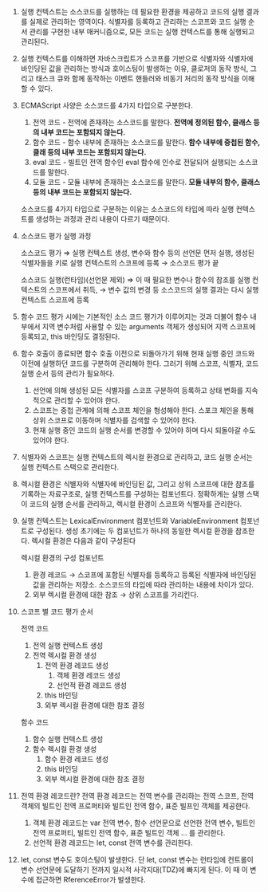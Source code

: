 1. 실행 컨텍스트는 소스코드를 실행하는 데 필요한 환경을 제공하고 코드의 실행 결과를 실제로 관리하는 영역이다. 식별자를 등록하고 관리하는 스코프와 코드 실행 순서 관리를 구현한 내부 매커니즘으로, 모든 코드는 실행 컨텍스트를 통해 실행되고 관리된다.
2. 실행 컨텍스트를 이해하면 자바스크립트가 스코프를 기반으로 식별자와 식별자에 바인딩된 값을 관리하는 방식과 호이스팅이 발생하는 이유, 클로저의 동작 방식, 그리고 태스크 큐와 함께 동작하는 이벤트 핸들러와 비동기 처리의 동작 방식을 이해할 수 있다.
3. ECMAScript 사양은 소스코드를 4가지 타입으로 구분한다.

   1. 전역 코드 - 전역에 존재하는 소스코드를 말한다. **전역에 정의된 함수, 클래스 등의 내부 코드는 포함되지 않는다.**
   2. 함수 코드 - 함수 내부에 존재하는 소스코드를 말한다. **함수 내부에 중첩된 함수, 클래 등의 내부 코드는 포함되지 않는다.**
   3. eval 코드 - 빌트인 전역 함수인 eval 함수에 인수로 전달되어 실행되는 소스코드를 말한다.
   4. 모듈 코드 - 모듈 내부에 존재하는 소스코드를 말한다. **모듈 내부의 함수, 클래스 등의 내부 코드는 포함되지 않는다.**

   소스코드를 4가지 타입으로 구분하는 이유는 소스코드의 타입에 따라 실행 컨텍스트를 생성하는 과정과 관리 내용이 다르기 때문이다.

4. 소스코드 평가 실행 과정

   소스코드 평가 ⇒ 실행 컨텍스트 생성, 변수와 함수 등의 선언문 먼저 실행, 생성된 식별자들을 키로 실행 컨텍스트의 스코프에 등록 → 소스코드 평가 끝

   소스코드 실행(런타임)(선언문 제외) ⇒ 이 때 필요한 변수나 함수의 참조를 실행 컨텍스트의 스코프에서 취득, → 변수 값의 변경 등 소스코드의 실행 결과는 다시 실행 컨텍스트 스코프에 등록

5. 함수 코드 평가 시에는 기본적인 소스 코드 평가가 이루어지는 것과 더불어 함수 내부에서 지역 변수처럼 사용할 수 있는 arguments 객체가 생성되어 지역 스코프에 등록되고, this 바인딩도 결정된다.
6. 함수 호출이 종료되면 함수 호출 이전으로 되돌아가기 위해 현재 실행 중인 코드와 이전에 실행하던 코드를 구분하여 관리해야 한다. 그러기 위해 스코프, 식별자, 코드 실행 순서 등의 관리가 필요하다.
   1. 선언에 의해 생성된 모든 식별자를 스코프 구분하여 등록하고 상태 변화를 지속적으로 관리할 수 있어야 한다.
   2. 스코프는 중첩 관계에 의해 스코프 체인을 형성해야 한다. 스포크 체인을 통해 상위 스코프로 이동하며 식별자를 검색할 수 있어야 한다.
   3. 현재 실행 중인 코드의 실행 순서를 변경할 수 있어야 하며 다시 되돌아갈 수도 있어야 한다.
7. 식별자와 스코프는 실행 컨텍스트의 렉시컬 환경으로 관리하고, 코드 실행 순서는 실행 컨텍스트 스택으로 관리한다.
8. 렉시컬 환경은 식별자와 식별자에 바인딩된 값, 그리고 상위 스코프에 대한 참조를 기록하는 자료구조로, 실행 컨텍스트를 구성하는 컴포넌트다. 정확하게는 실행 스택이 코드의 실행 순서를 관리하고, 렉시컬 환경이 스코프와 식별자를 관리한다.
9. 실행 컨텍스트는 LexicalEnvironment 컴포넌트와 VariableEnvironment 컴포넌트로 구성된다. 생성 초기에는 두 컴포넌트가 하나의 동일한 렉시컬 환경을 참조한다. 렉시컬 환경은 다음과 같이 구성된다

   렉시컬 환경의 구성 컴포넌트

   1. 환경 레코드 → 스코프에 포함된 식별자를 등록하고 등록된 식별자에 바인딩된 값을 관리하는 저장소. 소스코드의 타입에 따라 관리하는 내용에 차이가 있다.
   2. 외부 렉시컬 환경에 대한 참조 → 상위 스코프를 가리킨다.

10. 스코프 별 코드 평가 순서

    전역 코드

    1. 전역 실행 컨텍스트 생성
    2. 전역 렉시컬 환경 생성
       1. 전역 환경 레코드 생성
          1. 객체 환경 레코드 생성
          2. 선언적 환경 레코드 생성
       2. this 바인딩
       3. 외부 렉시컬 환경에 대한 참조 결정

    함수 코드

    1. 함수 실행 컨텍스트 생성
    2. 함수 렉시컬 환경 생성
       1. 함수 환경 레코드 생성
       2. this 바인딩
       3. 외부 렉시컬 환경에 대한 참조 결정

11. 전역 환경 레코드란? 전역 환경 레코드는 전역 변수를 관리하는 전역 스코프, 전역 객체의 빌트인 전역 프로퍼티와 빌트인 전역 함수, 표준 빌프인 객체를 제공한다.
    1. 객체 환경 레코드는 var 전역 변수, 함수 선언문으로 선언한 전역 변수, 빌트인 전역 프로퍼티, 빌트인 전역 함수, 표준 빌트인 객체 ... 를 관리한다.
    2. 선언적 환경 레코드는 let, const 전역 변수를 관리한다.
12. let, const 변수도 호이스팅이 발생한다. 단 let, const 변수는 런타임에 컨트롤이 변수 선언문에 도달하기 전까지 일시적 사각지대(TDZ)에 빠지게 된다. 이 때 이 변수에 접근하면 RferenceError가 발생한다.
